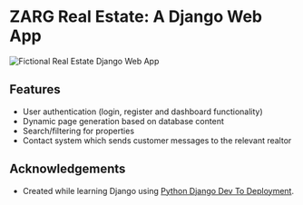 # ZARG Real Estate: A Django Web App
![Fictional Real Estate Django Web App](https://user-images.githubusercontent.com/22345452/83691359-ef5c7b80-a5e9-11ea-8515-8767a8bfba7d.png)

## Features
* User authentication (login, register and dashboard functionality)
* Dynamic page generation based on database content
* Search/filtering for properties
* Contact system which sends customer messages to the relevant realtor

## Acknowledgements
* Created while learning Django using [Python Django Dev To Deployment](https://learning.oreilly.com/videos/python-django-dev/9781838641283).

